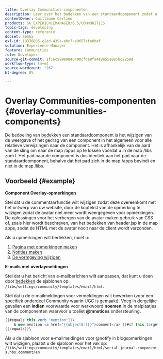 ```yaml
---
title: Overlay Communities-componenten
description: Leer over het bedekken van een standaardcomponent zodat u de verschijning of het gedrag van een component globaal kunt veranderen, voor alle relatieve verwijzingen naar de component.
contentOwner: Guillaume Carlino
products: SG_EXPERIENCEMANAGER/6.5/COMMUNITIES
topic-tags: developing
content-type: reference
docset: aem65
exl-id: 18376805-c2ed-439a-abc7-e9657afe8baf
solution: Experience Manager
feature: Communities
role: Developer
source-git-commit: 1f56c99980846400cfde8fa4e9a55e885bc2258d
workflow-type: tm+mt
source-wordcount: '267'
ht-degree: 0%

---
```


# Overlay Communities-componenten {#overlay-communities-components}

De bedoeling van [bedekken](/help/communities/client-customize.md#overlays) een standaardcomponent is het wijzigen van de weergave of het gedrag van een component in het algemeen voor alle relatieve verwijzingen naar de component. Het is afhankelijk van de aard van de sling om naar de map /apps op te lossen voordat u in de map /libs zoekt. Het pad naar de component is dus identiek aan het pad naar de standaardcomponent, behalve dat het pad zich in de map /apps bevindt en niet in de map /libs.

## Voorbeeld {#example}

**Component Overlay-opmerkingen**

Stel dat u de commentaarfunctie wilt wijzigen zodat deze overeenkomt met het ontwerp van uw website, door de koptekst van de opmerking te wijzigen zodat de avatar niet meer wordt weergegeven voor opmerkingen. De oplossingen voor het verbergen van de avatar maken gebruik van CSS of, zoals hier wordt beschreven, van het bedekken van header.jsp in de map apps, zodat de HTML met de avatar nooit naar de client wordt verzonden.

Als u opmerkingen wilt bedekken, moet u:

1. [Pagina met opmerkingen maken](/help/communities/overlay-create-comments-page.md)
1. [Notities maken](/help/communities/overlay-create-nodes.md)
1. [De vormgeving wijzigen](/help/communities/overlay-alter-appearance.md)

**E-mails met overlaymeldingen**

Stel dat u het bericht van e-mailberichten wilt aanpassen, dat kunt u doen door [bedekken](/help/communities/client-customize.md#overlays) de sjablonen op `/libs/settings/community/templates/email/html`.

Stel dat u de e-mailmeldingen voor vermeldingen wilt bewerken (voor een specifiek onderdeel Community waarin UGC is gemaakt). Voeg in dergelijke gevallen een **indien** voorwaarde voor werkwoord **noemen** in de malplaatjes van de componenten waarvoor u toeliet **@mnotices** ondersteuning.

```java
{{#equals this.verb "mention"}}\
    A new mention <a href="{{objectUrl}}">comment</a> {{#if this.target.properties.[jcr:title]}}to the article "{{{target.displayName}}}" {{/if}}was added by {{{user.name}}} on {{dateUtil this.published format="EEE, d MMM yyyy HH:mm:ss z"}}.\n \
{{/equals}}\
```

Als u de sjabloon voor e-mailmeldingen voor @notify in blogopmerkingen wilt wijzigen, plaatst u de sjabloon voor het vak op: `/libs/settings/community/templates/email/html/social.journal.components.hbs.comment/en`
